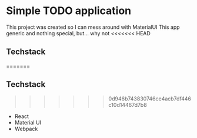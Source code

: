 # Simple TODO application

This project was created so I can mess around with MaterialUI
This app generic and nothing special, but... why not
<<<<<<< HEAD

## Techstack

=======
## Techstack
>>>>>>> 0d946b743830746ce4acb7df446c10d14467d7b8
<ul>
<li> React </li>
<li>Material UI</li>
<li>Webpack</li>
<ul>
